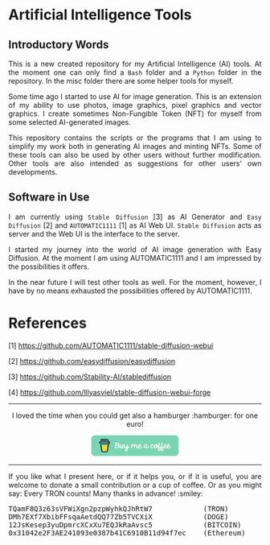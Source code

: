 # Artificial Intelligence Tools

## Introductory Words

<p align="justify">This is a new created repository for my <it>Artificial Intelligence</it> (AI) tools. At the moment one can only find a <code>Bash</code> folder and a  <code>Python</code> folder in the repository. In the misc folder there are some helper tools for myself.</p>  
  
<p align="justify">Some time ago I started to use AI for image generation. This is an extension of my ability to use photos, image graphics, pixel graphics and vector graphics. I create sometimes Non-Fungible Token (NFT) for myself from some selected AI-generated images.</p> 

<p align="justify">This repository contains the scripts or the programs that I am using to simplify my work both in generating AI images and minting NFTs. Some of these tools can also be used by other users without further modification. Other tools are also intended as suggestions for other users' own developments.</p> 

## Software in Use

<p align="justify">I am currently using <code>Stable Diffusion</code> [3] as AI Generator and <code>Easy Diffusion</code> [2] and <code>AUTOMATIC1111</code> [1] as AI Web UI. <code>Stable Diffusion</code> acts as server and the Web UI is the interface to the server.</p> 

<p align="justify">I started my journey into the world of AI image generation with Easy Diffusion. At the moment I am using AUTOMATIC1111 and I am impressed by the possibilities it offers.</p>

<p align="justify">In the near future I will test other tools as well. For the moment, however, I have by no means exhausted the possibilities offered by AUTOMATIC1111.</p>

# References

[1] https://github.com/AUTOMATIC1111/stable-diffusion-webui

[2] https://github.com/easydiffusion/easydiffusion

[3] https://github.com/Stability-AI/stablediffusion

[4] https://github.com/lllyasviel/stable-diffusion-webui-forge

<hr width="100%" size="2">

<p align="center">I loved the time when you could get also a hamburger :hamburger: for one euro!</p>

<p align="center">
<a target="_blank" href="https://www.buymeacoffee.com/zentrocdot"><img src="\IMAGES\greeen-button.png" alt="Buy Me A Coffee" height="41" width="174"></a>
</p>
<hr width="100%" size="2">

<p align="justify">If you like what I present here, or if it helps you, or if it is useful, you are welcome to donate a small contribution or a cup of coffee. Or as you might say: Every TRON counts! Many thanks in advance! :smiley:</p>

<pre>TQamF8Q3z63sVFWiXgn2pzpWyhkQJhRtW7            (TRON)
DMh7EXf7XbibFFsqaAetdQQ77Zb5TVCXiX            (DOGE)
12JsKesep3yuDpmrcXCxXu7EQJkRaAvsc5            (BITCOIN)
0x31042e2F3AE241093e0387b41C6910B11d94f7ec    (Ethereum)</pre>
